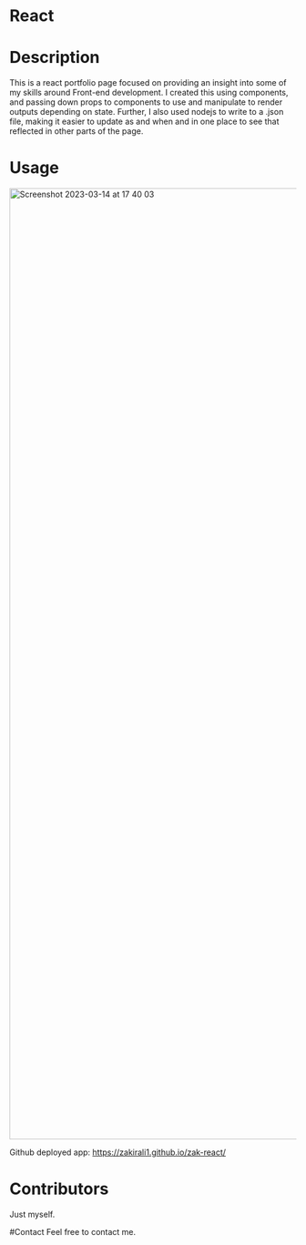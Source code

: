 # React

# Description
This is a react portfolio page focused on providing an insight into some of my skills around Front-end development. I created this using components, and passing down props to components to use and manipulate to render outputs depending on state. Further, I also used nodejs to write to a .json file, making it easier to update as and when and in one place to see that reflected in other parts of the page. 

# Usage

<img width="1671" alt="Screenshot 2023-03-14 at 17 40 03" src="https://user-images.githubusercontent.com/50696365/225092248-554bf960-bf27-4019-bb09-cf8ad7c4553e.png">

Github deployed app:
https://zakirali1.github.io/zak-react/


# Contributors
Just myself.

#Contact
Feel free to contact me.

